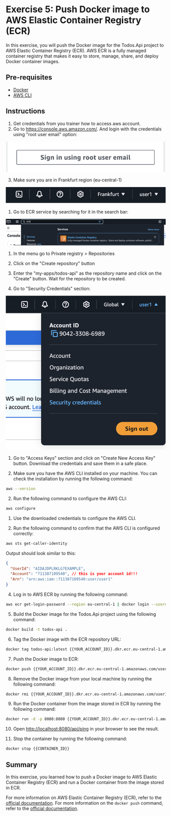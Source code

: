 # Exercise 5: Push Docker image to AWS Elastic Container Registry (ECR)

In this exercise, you will push the Docker image for the Todos.Api project to AWS Elastic Container Registry (ECR). AWS ECR is a fully managed container registry that makes it easy to store, manage, share, and deploy Docker container images.

## Pre-requisites

- [Docker](https://docs.docker.com/get-docker/)
- [AWS CLI](https://docs.aws.amazon.com/cli/latest/userguide/cli-chap-install.html)

## Instructions

1. Get credentials from you trainer how to access aws account.
2. Go to https://console.aws.amazon.com/. And login with the credentials using "root user email" option:

![root user login](./assets/root-user-login.png "Root User Login")

3. Make sure you are in Frankfurt region (eu-central-1)

![aws region](./assets/aws-region.png "AWS Region")

1. Go to ECR service by searching for it in the search bar:

![ecr search](./assets/ecr-search.png "ECR Search")

1. In the menu go to Private registry > Repositories

1. Click on the "Create repository" button
1. Enter the "my-apps/todos-api" as the repository name and click on the "Create" button. Wait for the repository to be created.
1. Go to "Security Credentials" section:

![security credentials](./assets/security-credentials.png "Security Credentials")

1. Go to "Access Keys" section and click on "Create New Access Key" button. Download the credentials and save them in a safe place.

2. Make sure you have the AWS CLI installed on your machine. You can check the installation by running the following command:

```bash
aws --version
```

2. Run the following command to configure the AWS CLI:

```bash
aws configure
```

1. Use the downloaded credentials to configure the AWS CLI.

2. Run the following command to confirm that the AWS CLI is configured correctly:

```bash
aws sts get-caller-identity
```

Output should look similar to this:

```json
{
  "UserId": "AIDAJDPLRKLG7EXAMPLE",
  "Account": "711387109540", // this is your account id!!!
  "Arn": "arn:aws:iam::711387109540:user/user1"
}
```

4. Log in to AWS ECR by running the following command:

```bash
aws ecr get-login-password --region eu-central-1 | docker login --username AWS --password-stdin {{YOUR_ACCOUNT_ID}}.dkr.ecr.eu-central-1.amazonaws.com
```

5. Build the Docker image for the Todos.Api project using the following command:

```bash
docker build -t todos-api .
```

6. Tag the Docker image with the ECR repository URL:

```bash
docker tag todos-api:latest {{YOUR_ACCOUNT_ID}}.dkr.ecr.eu-central-1.amazonaws.com/user1-repo:latest
```

7. Push the Docker image to ECR:

```bash
docker push {{YOUR_ACCOUNT_ID}}.dkr.ecr.eu-central-1.amazonaws.com/user1-repo:latest
```

8. Remove the Docker image from your local machine by running the following command:

```bash
docker rmi {{YOUR_ACCOUNT_ID}}.dkr.ecr.eu-central-1.amazonaws.com/user1-repo:latest
```

9. Run the Docker container from the image stored in ECR by running the following command:

```bash
docker run -d -p 8080:8080 {{YOUR_ACCOUNT_ID}}.dkr.ecr.eu-central-1.amazonaws.com/user1-repo:latest
```

10. Open [http://localhost:8080/api/ping](http://localhost:8080/api/ping) in your browser to see the result.

11. Stop the container by running the following command:

```bash
docker stop {{CONTAINER_ID}}
```

## Summary

In this exercise, you learned how to push a Docker image to AWS Elastic Container Registry (ECR) and run a Docker container from the image stored in ECR.

For more information on AWS Elastic Container Registry (ECR), refer to the [official documentation](https://docs.aws.amazon.com/AmazonECR/latest/userguide/what-is-ecr.html). For more information on the `docker push` command, refer to the [official documentation](https://docs.docker.com/engine/reference/commandline/push/).
